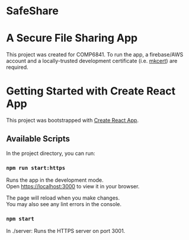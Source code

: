 # SafeShare
# A Secure File Sharing App

This project was created for COMP6841. 
To run the app, a firebase/AWS account and a locally-trusted development certificate (i.e. [mkcert](https://github.com/FiloSottile/mkcert)) are required.

# Getting Started with Create React App

This project was bootstrapped with [Create React App](https://github.com/facebook/create-react-app).

## Available Scripts

In the project directory, you can run:

### `npm run start:https`

Runs the app in the development mode.\
Open [https://localhost:3000](https://localhost:3000) to view it in your browser.

The page will reload when you make changes.\
You may also see any lint errors in the console.

### `npm start`

In ./server: Runs the HTTPS server on port 3001.
